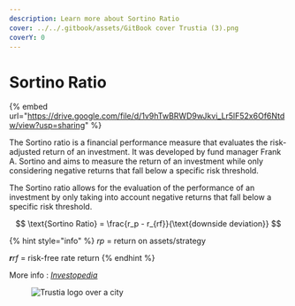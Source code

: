 ```yaml
---
description: Learn more about Sortino Ratio
cover: ../../.gitbook/assets/GitBook cover Trustia (3).png
coverY: 0
---
```


# Sortino Ratio

{% embed url="https://drive.google.com/file/d/1v9hTwBRWD9wJkvi_Lr5lF52x6Of6Ntdw/view?usp=sharing" %}

The Sortino ratio is a financial performance measure that evaluates the risk-adjusted return of an investment. It was developed by fund manager Frank A. Sortino and aims to measure the return of an investment while only considering negative returns that fall below a specific risk threshold.

The Sortino ratio allows for the evaluation of the performance of an investment by only taking into account negative returns that fall below a specific risk threshold.

$$
\text{Sortino Ratio} = \frac{r_p - r_{rf}}{\text{downside deviation}}
$$

{% hint style="info" %}
_rp_ = return on assets/strategy

_**r**rf_ = risk-free rate return
{% endhint %}

More info : [_Investopedia_](https://www.investopedia.com/terms/s/sortinoratio.asp)

<figure><img src="../../.gitbook/assets/Capture d’écran 2023-12-19 à 18.44.28.png" alt="Trustia logo over a city"><figcaption></figcaption></figure>

